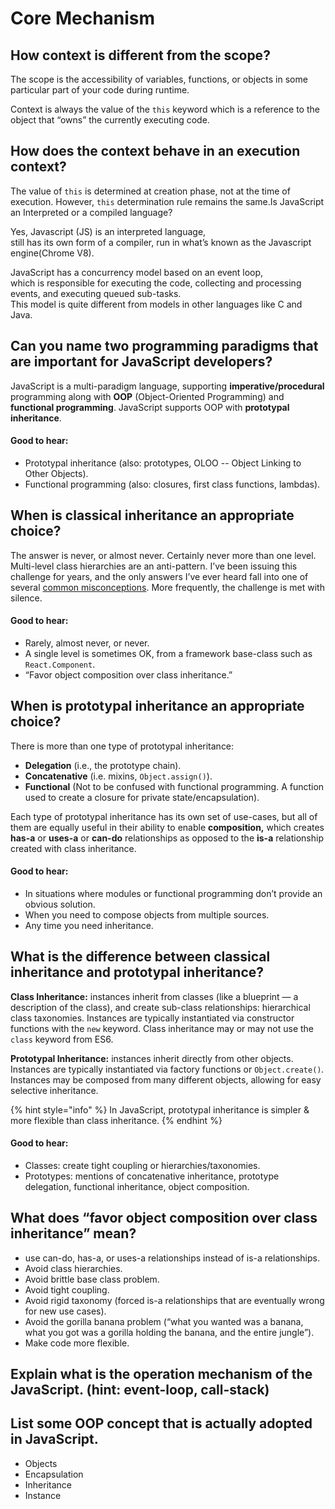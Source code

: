 # Core Mechanism

## How context is different from the scope?

The scope is the accessibility of variables, functions, or objects in some particular part of your code during runtime.

Context is always the value of the `this` keyword which is a reference to the object that “owns” the currently executing code.

## How does the context behave in an execution context?

The value of `this` is determined at creation phase, not at the time of execution.  However, `this` determination rule remains the same.Is JavaScript an Interpreted or a compiled language?

Yes, Javascript \(JS\) is an interpreted language,  
still has its own form of a compiler, run in what’s known as the Javascript engine\(Chrome V8\).

JavaScript has a concurrency model based on an event loop,  
which is responsible for executing the code, collecting and processing events, and executing queued sub-tasks.  
This model is quite different from models in other languages like C and Java.

## Can you name two programming paradigms that are important for JavaScript developers?

JavaScript is a multi-paradigm language, supporting **imperative/procedural** programming along with **OOP** \(Object-Oriented Programming\) and **functional programming**. JavaScript supports OOP with **prototypal inheritance**.

#### **Good to hear:**

* Prototypal inheritance \(also: prototypes, OLOO -- Object Linking to Other Objects\).
* Functional programming \(also: closures, first class functions, lambdas\).

## When is classical inheritance an appropriate choice?

The answer is never, or almost never. Certainly never more than one level. Multi-level class hierarchies are an anti-pattern. I’ve been issuing this challenge for years, and the only answers I’ve ever heard fall into one of several [common misconceptions](https://medium.com/javascript-scene/common-misconceptions-about-inheritance-in-javascript-d5d9bab29b0a). More frequently, the challenge is met with silence.

#### **Good to hear:**

* Rarely, almost never, or never.
* A single level is sometimes OK, from a framework base-class such as `React.Component`.
* “Favor object composition over class inheritance.”

## When is prototypal inheritance an appropriate choice?

There is more than one type of prototypal inheritance:

* **Delegation** \(i.e., the prototype chain\).
* **Concatenative** \(i.e. mixins, `Object.assign()`\).
* **Functional** \(Not to be confused with functional programming. A function used to create a closure for private state/encapsulation\).

Each type of prototypal inheritance has its own set of use-cases, but all of them are equally useful in their ability to enable **composition,** which creates **has-a** or **uses-a** or **can-do** relationships as opposed to the **is-a** relationship created with class inheritance.

#### **Good to hear**:

* In situations where modules or functional programming don’t provide an obvious solution.
* When you need to compose objects from multiple sources.
* Any time you need inheritance.

## What is the difference between classical inheritance and prototypal inheritance?

**Class Inheritance:** instances inherit from classes \(like a blueprint — a description of the class\), and create sub-class relationships: hierarchical class taxonomies. Instances are typically instantiated via constructor functions with the `new` keyword. Class inheritance may or may not use the `class` keyword from ES6.

**Prototypal Inheritance:** instances inherit directly from other objects. Instances are typically instantiated via factory functions or `Object.create()`_._ Instances may be composed from many different objects, allowing for easy selective inheritance.

{% hint style="info" %}
In JavaScript, prototypal inheritance is simpler & more flexible than class inheritance.
{% endhint %}

#### **Good to hear:**

* Classes: create tight coupling or hierarchies/taxonomies.
* Prototypes: mentions of concatenative inheritance, prototype delegation, functional inheritance, object composition.

## What does “favor object composition over class inheritance” mean?

* use can-do, has-a, or uses-a relationships instead of is-a relationships.
* Avoid class hierarchies.
* Avoid brittle base class problem.
* Avoid tight coupling.
* Avoid rigid taxonomy \(forced is-a relationships that are eventually wrong for new use cases\).
* Avoid the gorilla banana problem \(“what you wanted was a banana, what you got was a gorilla holding the banana, and the entire jungle”\).
* Make code more flexible.

## Explain what is the operation mechanism of the JavaScript. \(hint: event-loop, call-stack\)

## List some OOP concept that is actually adopted in JavaScript.

* Objects
* Encapsulation
* Inheritance
* Instance

